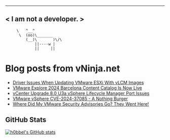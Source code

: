 
 ----------------------
< I am not a developer. >
 ----------------------
         \   ^__^ 
          \  (oo)\_______
             (__)\       )\/\
                 ||----w |
                 ||     ||
    

# Blog posts from vNinja.net
<!-- BLOG-POST-LIST:START -->
- [Driver Issues When Updating VMware ESXi With vLCM Images](https://vninja.net/2024/08/05/driver_issues_when_updating_vmware_esxi_with_vlcm_images/)
- [VMware Explore 2024 Barcelona Content Catalog Is Now Live](https://vninja.net/2024/07/31/vmware-explore-2024-barcelona-content-catalog-is-live/)
- [vCenter Upgrade 8.0 U3a vSphere Lifecycle Manager Port Issues](https://vninja.net/2024/07/30/vcenter-upgrade-8.0u3a-vsphere-lifecycle-manager-port-issues/)
- [VMware vSphere CVE-2024-37085 - A Nothing Burger](https://vninja.net/2024/07/29/vmware-vsphere-cve-2024-37085/)
- [Where Did My VMware Security Advisories Go? They Went Here!](https://vninja.net/2024/05/13/where-did-my-vmware-security-advisories-go-here/)
<!-- BLOG-POST-LIST:END -->

## GitHub Stats
[![h0bbel's GitHub stats](https://github-readme-stats.vercel.app/api?username=h0bbel&count_private=true&show_icons=true&theme=dark)](https://github.com/anuraghazra/github-readme-stats)
